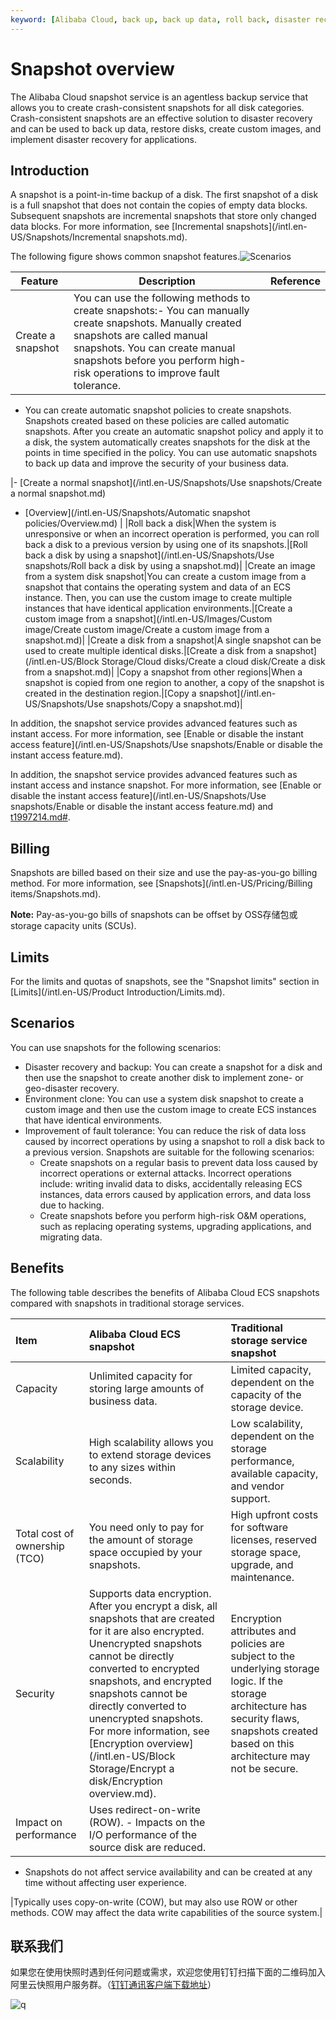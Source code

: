 ```yaml
---
keyword: [Alibaba Cloud, back up, back up data, roll back, disaster recovery]
---
```


# Snapshot overview

The Alibaba Cloud snapshot service is an agentless backup service that allows you to create crash-consistent snapshots for all disk categories. Crash-consistent snapshots are an effective solution to disaster recovery and can be used to back up data, restore disks, create custom images, and implement disaster recovery for applications.

## Introduction

A snapshot is a point-in-time backup of a disk. The first snapshot of a disk is a full snapshot that does not contain the copies of empty data blocks. Subsequent snapshots are incremental snapshots that store only changed data blocks. For more information, see [Incremental snapshots](/intl.en-US/Snapshots/Incremental snapshots.md).

The following figure shows common snapshot features.![Scenarios](https://static-aliyun-doc.oss-accelerate.aliyuncs.com/assets/img/en-US/8723484161/p207220.png)



|Feature|Description|Reference|
|-------|-----------|---------|
|Create a snapshot|You can use the following methods to create snapshots:-   You can manually create snapshots. Manually created snapshots are called manual snapshots. You can create manual snapshots before you perform high-risk operations to improve fault tolerance.
-   You can create automatic snapshot policies to create snapshots. Snapshots created based on these policies are called automatic snapshots. After you create an automatic snapshot policy and apply it to a disk, the system automatically creates snapshots for the disk at the points in time specified in the policy. You can use automatic snapshots to back up data and improve the security of your business data.

|-   [Create a normal snapshot](/intl.en-US/Snapshots/Use snapshots/Create a normal snapshot.md)
-   [Overview](/intl.en-US/Snapshots/Automatic snapshot policies/Overview.md) |
|Roll back a disk|When the system is unresponsive or when an incorrect operation is performed, you can roll back a disk to a previous version by using one of its snapshots.|[Roll back a disk by using a snapshot](/intl.en-US/Snapshots/Use snapshots/Roll back a disk by using a snapshot.md)|
|Create an image from a system disk snapshot|You can create a custom image from a snapshot that contains the operating system and data of an ECS instance. Then, you can use the custom image to create multiple instances that have identical application environments.|[Create a custom image from a snapshot](/intl.en-US/Images/Custom image/Create custom image/Create a custom image from a snapshot.md)|
|Create a disk from a snapshot|A single snapshot can be used to create multiple identical disks.|[Create a disk from a snapshot](/intl.en-US/Block Storage/Cloud disks/Create a cloud disk/Create a disk from a snapshot.md)|
|Copy a snapshot from other regions|When a snapshot is copied from one region to another, a copy of the snapshot is created in the destination region.|[Copy a snapshot](/intl.en-US/Snapshots/Use snapshots/Copy a snapshot.md)|

In addition, the snapshot service provides advanced features such as instant access. For more information, see [Enable or disable the instant access feature](/intl.en-US/Snapshots/Use snapshots/Enable or disable the instant access feature.md).

In addition, the snapshot service provides advanced features such as instant access and instance snapshot. For more information, see [Enable or disable the instant access feature](/intl.en-US/Snapshots/Use snapshots/Enable or disable the instant access feature.md) and [t1997214.md\#]().

## Billing

Snapshots are billed based on their size and use the pay-as-you-go billing method. For more information, see [Snapshots](/intl.en-US/Pricing/Billing items/Snapshots.md).

**Note:** Pay-as-you-go bills of snapshots can be offset by OSS存储包或storage capacity units \(SCUs\).

## Limits

For the limits and quotas of snapshots, see the "Snapshot limits" section in [Limits](/intl.en-US/Product Introduction/Limits.md).

## Scenarios

You can use snapshots for the following scenarios:

-   Disaster recovery and backup: You can create a snapshot for a disk and then use the snapshot to create another disk to implement zone- or geo-disaster recovery.
-   Environment clone: You can use a system disk snapshot to create a custom image and then use the custom image to create ECS instances that have identical environments.
-   Improvement of fault tolerance: You can reduce the risk of data loss caused by incorrect operations by using a snapshot to roll a disk back to a previous version. Snapshots are suitable for the following scenarios:
    -   Create snapshots on a regular basis to prevent data loss caused by incorrect operations or external attacks. Incorrect operations include: writing invalid data to disks, accidentally releasing ECS instances, data errors caused by application errors, and data loss due to hacking.
    -   Create snapshots before you perform high-risk O&M operations, such as replacing operating systems, upgrading applications, and migrating data.

## Benefits

The following table describes the benefits of Alibaba Cloud ECS snapshots compared with snapshots in traditional storage services.

|Item|Alibaba Cloud ECS snapshot|Traditional storage service snapshot|
|:---|:-------------------------|:-----------------------------------|
|Capacity|Unlimited capacity for storing large amounts of business data.|Limited capacity, dependent on the capacity of the storage device.|
|Scalability|High scalability allows you to extend storage devices to any sizes within seconds.|Low scalability, dependent on the storage performance, available capacity, and vendor support.|
|Total cost of ownership \(TCO\)|You need only to pay for the amount of storage space occupied by your snapshots.|High upfront costs for software licenses, reserved storage space, upgrade, and maintenance.|
|Security|Supports data encryption. After you encrypt a disk, all snapshots that are created for it are also encrypted. Unencrypted snapshots cannot be directly converted to encrypted snapshots, and encrypted snapshots cannot be directly converted to unencrypted snapshots. For more information, see [Encryption overview](/intl.en-US/Block Storage/Encrypt a disk/Encryption overview.md).|Encryption attributes and policies are subject to the underlying storage logic. If the storage architecture has security flaws, snapshots created based on this architecture may not be secure.|
|Impact on performance|Uses redirect-on-write \(ROW\). -   Impacts on the I/O performance of the source disk are reduced.
-   Snapshots do not affect service availability and can be created at any time without affecting user experience.

|Typically uses copy-on-write \(COW\), but may also use ROW or other methods. COW may affect the data write capabilities of the source system.|

## 联系我们

如果您在使用快照时遇到任何问题或需求，欢迎您使用钉钉扫描下面的二维码加入阿里云快照用户服务群。（[钉钉通讯客户端下载地址](https://tms.dingtalk.com/markets/dingtalk/download?spm=a2c4g.11186623.2.9.2a1d4e2bCgb1WP)）

![q](../images/p161426.png)

